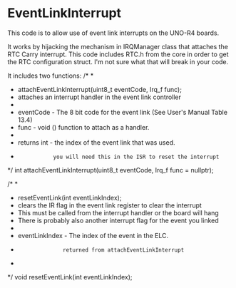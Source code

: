 # EventLinkInterrupt

This code is to allow use of event link interrupts on the UNO-R4 boards.  

It works by hijacking the mechanism in IRQManager class that attaches the RTC Carry interrupt. 
This code includes RTC.h from the core in order to get the RTC configuration struct.  I'm not sure what that will break in your code. 

It includes two functions:
/*
*
*  attachEventLinkInterrupt(uint8_t eventCode, Irq_f func);
*  attaches an interrupt handler in the event link controller
*
*  eventCode - The 8 bit code for the event link (See User's Manual Table 13.4)
*  func - void () function to attach as a handler. 
*
*  returns int - the index of the event link that was used. 
*                you will need this in the ISR to reset the interrupt
*/
int attachEventLinkInterrupt(uint8_t eventCode, Irq_f func = nullptr);

/*
*
*  resetEventLink(int eventLinkIndex);
*  clears the IR flag in the event link register to clear the interrupt
*  This must be called from the interrupt handler or the board will hang
*  There is probably also another interrupt flag for the event you linked
*
*  eventLinkIndex - The index of the event in the ELC.
*                   returned from attachEventLinkInterrupt
*
*/
void resetEventLink(int eventLinkIndex);


